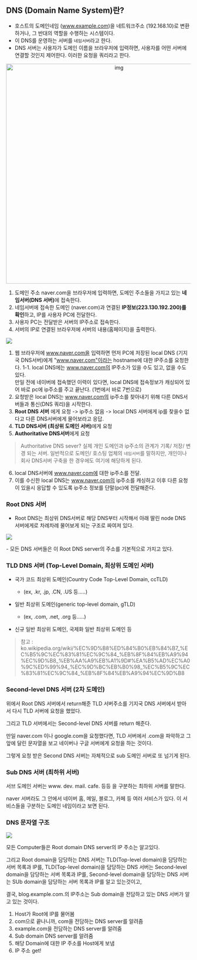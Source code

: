 ## DNS (Domain Name System)란?
- 호스트의 도메인네임 (www.example.com)을 네트워크주소 (192.168.10)로 변환하거나, 그 반대의 역할을 수행하는 시스템이다. 
- 이 DNS를 운영하는 서버를 `네임서버`라고 한다. 
- DNS 서버는 사용자가 도메인 이름을 브라우저에 입력하면, 사용자를 어떤 서버에 연결할 것인지 제어한다. 이러한 요청을 쿼리라고 한다. 
<p align="center"><img style="width:600px" src="https://ifh.cc/g/gs3dNh.jpg" alt="img"></p>

1. 도메인 주소 naver.com을 브라우저에 입력하면, 도메인 주소들을 가지고 있는 <b>네임서버(DNS 서버)</b>에 접속한다.
2. 네임서버에 접속한 도메인 (naver.com)과 연결된 <b>IP정보(223.130.192.200)를 확인</b>하고, IP를 사용자 PC에 전달한다. 
3. 사용자 PC는 전달받은 서버의 IP주소로 접속한다.
4. 서버의 IP로 연결된 브라우저에 서버의 내용(홈페이지)을 출력한다. 

<p><img src="https://ifh.cc/g/86fjrP.png"></p>

1. 웹 브라우저에 www.naver.com을 입력하면 먼저 PC에 저장된 local DNS (기지국 DNS서버)에게 "www.naver.com"이라는 hostname에 대한 IP주소를 요청한다.
  1-1. local DNS에는 www.naver.com의 IP주소가 있을 수도 있고, 없을 수도 있다.  
  만일 전에 네이버에 접속했던 이력이 있다면, local DNS에 접속정보가 캐싱되어 있어 바로 pc에 ip주소를 주고 끝난다. (1번에서 바로 7번으로)
2. 요청받은 local DNS는 www.naver.com의 ip주소를 찾아내기 위해 다른 DNS서버들과 통신(DNS 쿼리)을 시작한다.
3. <b>Root DNS 서버</b> 에게 요청 -> ip주소 없음 -> local DNS 서버에게 ip를 찾을수 없다고 다른 DNS서버에게 물어보라고 응답.
4. <b>TLD DNS서버 (최상위 도메인 서버)</b>에게 요청
5. <b>Authoritative DNS서버</b>에게 요청
> Authoritative DNS sever?
> 실제 개인 도메인과 ip주소의 관계가 기록/ 저장/ 변경 되는 서버.
> 일반적으로 도메인/ 호스팅 업체의 `네임서버`를 말하지만, 개인이나 회사 DNS서버 구축을 한 경우에도 여기에 해당하게 된다. 
6. local DNS서버에 www.naver.com에 대한 ip주소를 전달.
7. 이를 수신한 local DNS는 www.naver.com의 ip주소를 캐싱하고 이후 다른 요청이 있을시 응답할 수 있도록 ip주소 정보를 단말(pc)에 전달해준다. 

### Root DNS 서버
- Root DNS는 최상위 DNS서버로 해당 DNS부터 시작해서 아래 딸린 node DNS 서버에게로 차례차례 물어보게 되는 구조로 짜여져 있다. 
<p><img src="https://ifh.cc/g/HW083t.png"></p>
- 모든 DNS 서버들은 이 Root DNS server의 주소를 기본적으로 가지고 있다. 

### TLD DNS 서버  (Top-Level Domain, 최상위 도메인 서버)
- 국가 코드 최상위 도메인(Country Code Top-Level Domain, ccTLD)
  - (ex, .kr, .jp, .CN, .US 등.....) 

- 일반 최상위 도메인(generic top-level domain, gTLD)
  - (ex, .com, .net, .org 등.....)

- 신규 일반 최상위 도메인, 국제화 일반 최상위 도메인 등
> 참고 : ko.wikipedia.org/wiki/%EC%9D%B8%ED%84%B0%EB%84%B7_%EC%B5%9C%EC%83%81%EC%9C%84_%EB%8F%84%EB%A9%94%EC%9D%B8_%EB%AA%A9%EB%A1%9D#%EA%B5%AD%EC%A0%9C%ED%99%94_%EC%9D%BC%EB%B0%98_%EC%B5%9C%EC%83%81%EC%9C%84_%EB%8F%84%EB%A9%94%EC%9D%B8

### Second-level DNS 서버 (2차 도메인)
위에서 Root DNS 서버에서 return해준 TLD 서버주소를 기지국 DNS 서버에서 받아서 다시 TLD 서버에 요청을 했었다.

그리고 TLD 서버에서는 Second-level DNS 서버를 return 해준다.

만일 naver.com 이나 google.com을 요청했다면, TLD 서버에서 .com을 파악하고 그 앞에 달린 문자열을 보고 네이버나 구글 서버에게 요청을 하는 것이다.

그렇게 요청 받은 Second DNS 서버는 자체적으로 sub 도메인 서버로 또 넘기게 된다.

### Sub DNS 서버 (최하위 서버)
서브 도메인 서버는 www. dev. mail. cafe. 등등 을 구분하는 최하위 서버를 말한다.

naver 서버라도 그 안에서 네이버 홈, 메일, 블로그, 카페 등 여러 서비스가 있다. 이 서비스들을 구분하는 도메인 네임이라고 보면 된다.

### DNS 문자열 구조
<p><img src="https://ifh.cc/g/L1GQNP.png"></p>
모든 Computer들은 Root domain DNS server의 IP 주소는 알고있다.

그리고 Root domain을 담당하는 DNS 서버는 TLD(Top-level domain)을 담당하는 서버 목록과 IP를,
TLD(Top-level domain)을 담당하는 DNS 서버는 Second-level domain을 담당하는 서버 목록과 IP를,
Second-level domain을 담당하는 DNS 서버는 SUb domain을 담당하는 서버 목록과 IP를 알고 있는것이고,

결국, blog.example.com.의 IP주소는 Sub domain을 전담하고 있는 DNS 서버가 알고 있는 것이다.

1. Host가 Root에 IP를 물어봄
2. com으로 끝나니까, com을 전담하는 DNS server를 알려줌
3. example.com을 전담하는 DNS server를 알려줌
4. Sub domain DNS server를 알려줌
5. 해당 Domain에 대한 IP 주소를 Host에게 보냄 
6. IP 주소 get!
